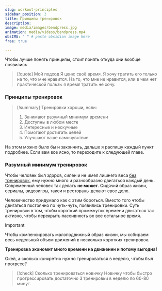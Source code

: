 ```yaml
---
slug: workout-principles
sidebar_position: 3
title: Принципы тренировок
description: 
image: media/images/bendpress.jpg
animation: media/videos/bendpress.mp4
obsIMG: " " # paste obsidian image here
free: true

---
```


Чтобы лучше понять принципы, стоит понять откуда они вообще появились. 

> [!quote] Мой подход
>  Я ценю своё время. Я хочу тратить его только на то, что мне нравится. На то, что мне не нравится, или в чем нет практической пользы я время тратить не хочу. 


### Принципы тренировок
> [!summary] Тренировки хороши, если:
>  1. Занимают разумный минимум времени
>  2. Доступны в любом месте
>  3. Интересные и нескучные
>  4. Помогают достигать целей
>  5. Улучшают ваше самочувствие

На этом можно было бы и закончить, дальше я распишу каждый пункт подробнее. Если вам все ясно, то переходите к следующей главе.

### Разумный минимум тренировок
Чтобы человек был здоров, силен и не имел лишнего веса <u>без тренировок</u>, ему нужно много и разнообразно двигаться каждый день. Современный человек так делать **не может**. Сидячий образ жизни, сериалы, видеоигры, такси и рестораны делают свое дело.

Человечество придумало как с этим бороться. Вместо того чтобы двигаться постоянно по чуть-чуть, появились тренировки. Суть тренировки в том, чтобы короткий промежуток времени двигаться так активно, чтобы перекрыть пассивность во все остальное время.

> [!important] 
>  Чтобы компенсировать малоподвижный образ жизни, мы собираем весь недельный объем движений в несколько коротких тренировок.
>  
>  **Тренировка экономит много времени на движении и потому выгодна!**

Окей, а сколько конкретно нужно тренироваться в неделю, чтобы был прогресс?

> [!check] Сколько тренироваться новичку
>  Новичку чтобы быстро прогрессировать достаточно 3 тренировки в неделю по 60-80 минут. 


